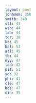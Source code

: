 ```yaml
---
layout: post
johnson: 350
smith: 348
stl: 43
wsh: 44
laa: 44
tor: 38
kc: 45
bal: 53
atl: 45
tb: 44
nyy: 47
lad: 42
pit: 51
sd: 32
phi: 41
cle: 47
bos: 47
cin: 35
---
```

